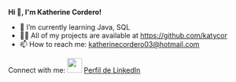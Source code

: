 **Hi 👋, I'm Katherine Cordero!**

- 🌱 I’m currently learning Java, SQL
- 👨‍💻 All of my projects are available at https://github.com/katycor
- 📫 How to reach me: katherinecordero03@hotmail.com

Connect with me:
[<img src="https://www.example.com/linkedin-icon.png" width="30">](https://www.linkedin.com/in/katherine-cordero-86241173/)
[Perfil de LinkedIn](https://www.linkedin.com/in/katherine-cordero-86241173/)

